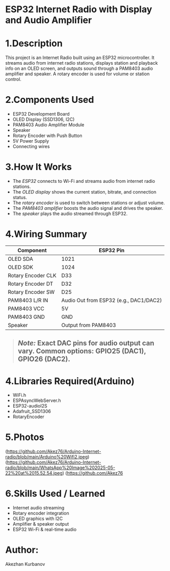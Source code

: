 # ESP32 Internet Radio with Display and Audio Amplifier

# 1.Description
This project is an Internet Radio built using an ESP32 microcontroller. It streams audio from internet radio stations, displays station and playback info on an OLED screen, and outputs sound through a PAM8403 audio amplifier and speaker. A rotary encoder is used for volume or station control.

# 2.Components Used
- ESP32 Development Board
- OLED Display (SSD1306, I2C)
- PAM8403 Audio Amplifier Module
- Speaker
- Rotary Encoder with Push Button
- 5V Power Supply
- Connecting wires

# 3.How It Works
- The *ESP32* connects to Wi-Fi and streams audio from internet radio stations.
- The *OLED display* shows the current station, bitrate, and connection status.
- The *rotary encoder* is used to switch between stations or adjust volume.
- The *PAM8403 amplifier* boosts the audio signal and drives the speaker.
- The *speaker* plays the audio streamed through ESP32.

# 4.Wiring Summary

| Component            | ESP32 Pin |
|----------------------|-----------|
| OLED SDA             | 1021      |
| OLED SDK             | 1024      |
| Rotary Encoder CLK   | D33       |
| Rotary Encoder DT    | D32       |
| Rotary Encoder SW    | D25       |
| PAM8403 L/R IN       | Audio Out from ESP32 (e.g., DAC1/DAC2) |
| PAM8403 VCC          | 5V        |
| PAM8403 GND          | GND       |
| Speaker              | Output from PAM8403 |

> ## *Note:* Exact DAC pins for audio output can vary. Common options: GPIO25 (DAC1), GPIO26 (DAC2).

# 4.Libraries Required(Arduino)
- WiFi.h
- ESPAsyncWebServer.h
- ESP32-audioI2S
- Adafruit_SSD1306
- RotaryEncoder

# 5.Photos
(https://github.com/Akez76/Arduino-Internet-radio/blob/main/Arduino%20Wifi2.jpeg)
(https://github.com/Akez76/Arduino-Internet-radio/blob/main/WhatsApp%20Image%202025-05-22%20at%2015.52.54.jpeg)
(https://github.com/Akez76

# 6.Skills Used / Learned
- Internet audio streaming
- Rotary encoder integration
- OLED graphics with I2C
- Amplifier & speaker output
- ESP32 Wi-Fi & real-time audio

# Author:
Akezhan Kurbanov
